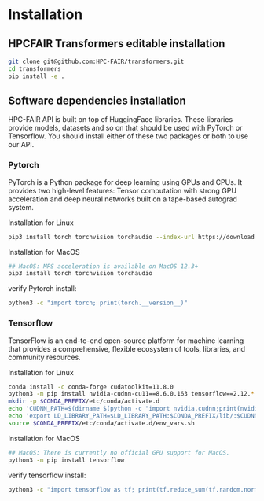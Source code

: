 # Installation
## HPCFAIR Transformers editable installation
```bash
git clone git@github.com:HPC-FAIR/transformers.git
cd transformers
pip install -e .
```

## Software dependencies installation

HPC-FAIR API is built on top of HuggingFace libraries. These libraries provide models, datasets and so on that should be used with PyTorch or Tensorflow. You should install either of these two packages or both to use our API. 

### Pytorch

PyTorch is a Python package for deep learning using GPUs and CPUs. It provides two high-level features: Tensor computation with strong GPU acceleration and deep neural networks built on a tape-based autograd system.

Installation for Linux
```bash
pip3 install torch torchvision torchaudio --index-url https://download.pytorch.org/whl/cu118
```
Installation for MacOS
```bash
## MacOS: MPS acceleration is available on MacOS 12.3+
pip3 install torch torchvision torchaudio
```
verify Pytorch install:
```bash
python3 -c "import torch; print(torch.__version__)"
```

### Tensorflow

TensorFlow is an end-to-end open-source platform for machine learning that provides a comprehensive, flexible ecosystem of tools, libraries, and community resources.

Installation for Linux
```bash
conda install -c conda-forge cudatoolkit=11.8.0
python3 -m pip install nvidia-cudnn-cu11==8.6.0.163 tensorflow==2.12.*
mkdir -p $CONDA_PREFIX/etc/conda/activate.d
echo 'CUDNN_PATH=$(dirname $(python -c "import nvidia.cudnn;print(nvidia.cudnn.__file__)"))' >> $CONDA_PREFIX/etc/conda/activate.d/env_vars.sh
echo 'export LD_LIBRARY_PATH=$LD_LIBRARY_PATH:$CONDA_PREFIX/lib/:$CUDNN_PATH/lib' >> $CONDA_PREFIX/etc/conda/activate.d/env_vars.sh
source $CONDA_PREFIX/etc/conda/activate.d/env_vars.sh
```
Installation for MacOS
```bash
## MacOS: There is currently no official GPU support for MacOS.
python3 -m pip install tensorflow
```

verify tensorflow install:
```bash
python3 -c "import tensorflow as tf; print(tf.reduce_sum(tf.random.normal([1000, 1000])))"
```

